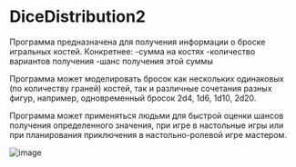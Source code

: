 # DiceDistribution2

Программа предназначена для получения информации о броске игральных костей.
Конкретнее:
  -сумма на костях
  -количество вариантов получения
  -шанс получения этой суммы

Программа может моделировать бросок как нескольких одинаковых (по количеству граней) костей,
так и различные сочетания разных фигур, например, одновременный бросок 2d4, 1d6, 1d10, 2d20.

Программа может применяться людьми для быстрой оценки шансов получения определенного значения,
при игре в настольные игры или при планирования приключения в настольно-ролевой игре мастером.

![image](https://github.com/KrisherSwage/DiceDistribution2/assets/89964564/b2d8e999-a12e-4891-9202-058ca242fc9e)
